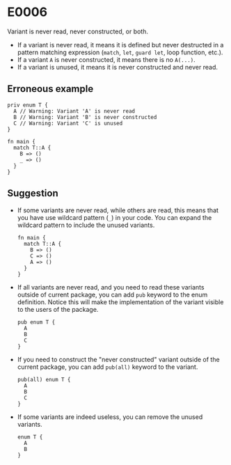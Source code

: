 # E0006

Variant is never read, never constructed, or both.

- If a variant is never read, it means it is defined but never destructed in a
  pattern matching expression (`match`, `let`, `guard let`, loop function,
  etc.).
- If a variant `A` is never constructed, it means there is no `A(...)`.
- If a variant is unused, it means it is never constructed and never read.

## Erroneous example

```moonbit
priv enum T {
  A // Warning: Variant 'A' is never read
  B // Warning: Variant 'B' is never constructed
  C // Warning: Variant 'C' is unused
}

fn main {
  match T::A {
    B => ()
    _ => ()
  }
}
```

## Suggestion

- If some variants are never read, while others are read, this means that you
  have use wildcard pattern (`_`) in your code. You can expand the wildcard
  pattern to include the unused variants.

  ```moonbit
  fn main {
    match T::A {
      B => ()
      C => ()
      A => ()
    }
  }
  ```

- If all variants are never read, and you need to read these variants outside of
  current package, you can add `pub` keyword to the enum definition. Notice this
  will make the implementation of the variant visible to the users of the
  package.

  ```moonbit
  pub enum T {
    A
    B
    C
  }
  ```

- If you need to construct the "never constructed" variant outside of the
  current package, you can add `pub(all)` keyword to the variant.

  ```moonbit
  pub(all) enum T {
    A
    B
    C
  }
  ```

- If some variants are indeed useless, you can remove the unused variants.

  ```moonbit
  enum T {
    A
    B
  }
  ```
